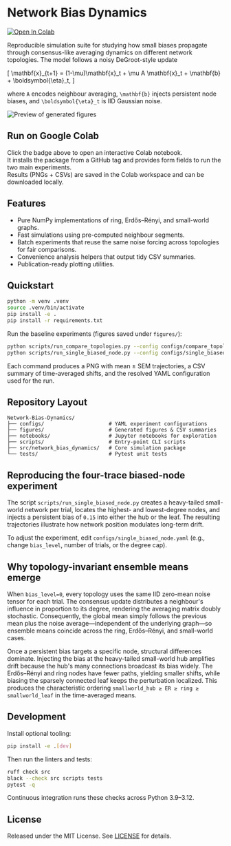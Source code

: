 # Network Bias Dynamics

[![Open In Colab](https://colab.research.googleusercontent.com/assets/colab-badge.svg)](https://colab.research.google.com/github/uwarring82/Network-Bias-Dynamics/blob/main/notebooks/colab_app.ipynb)

Reproducible simulation suite for studying how small biases propagate through consensus-like averaging dynamics on different network topologies. The model follows a noisy DeGroot-style update

\[
\mathbf{x}_{t+1} = (1-\mu)\mathbf{x}_t + \mu A \mathbf{x}_t + \mathbf{b} + \boldsymbol{\eta}_t,
\]

where `A` encodes neighbour averaging, `\mathbf{b}` injects persistent node biases, and `\boldsymbol{\eta}_t` is IID Gaussian noise.

![Preview of generated figures](figures/compare_topologies.png)

## Run on Google Colab

Click the badge above to open an interactive Colab notebook.  
It installs the package from a GitHub tag and provides form fields to run the two main experiments.  
Results (PNGs + CSVs) are saved in the Colab workspace and can be downloaded locally.

## Features

- Pure NumPy implementations of ring, Erdős–Rényi, and small-world graphs.
- Fast simulations using pre-computed neighbour segments.
- Batch experiments that reuse the same noise forcing across topologies for fair comparisons.
- Convenience analysis helpers that output tidy CSV summaries.
- Publication-ready plotting utilities.

## Quickstart

```bash
python -m venv .venv
source .venv/bin/activate
pip install -e .
pip install -r requirements.txt
```

Run the baseline experiments (figures saved under `figures/`):

```bash
python scripts/run_compare_topologies.py --config configs/compare_topologies.yaml --outdir figures
python scripts/run_single_biased_node.py --config configs/single_biased_node.yaml --outdir figures
```

Each command produces a PNG with mean ± SEM trajectories, a CSV summary of time-averaged shifts, and the resolved YAML configuration used for the run.

## Repository Layout

```
Network-Bias-Dynamics/
├── configs/                     # YAML experiment configurations
├── figures/                     # Generated figures & CSV summaries
├── notebooks/                   # Jupyter notebooks for exploration
├── scripts/                     # Entry-point CLI scripts
├── src/network_bias_dynamics/   # Core simulation package
└── tests/                       # Pytest unit tests
```

## Reproducing the four-trace biased-node experiment

The script `scripts/run_single_biased_node.py` creates a heavy-tailed small-world network per trial, locates the highest- and lowest-degree nodes, and injects a persistent bias of `0.15` into either the hub or the leaf. The resulting trajectories illustrate how network position modulates long-term drift.

To adjust the experiment, edit `configs/single_biased_node.yaml` (e.g., change `bias_level`, number of trials, or the degree cap).

## Why topology-invariant ensemble means emerge

When `bias_level=0`, every topology uses the same IID zero-mean noise tensor for each trial. The consensus update distributes a neighbour's influence in proportion to its degree, rendering the averaging matrix doubly stochastic. Consequently, the global mean simply follows the previous mean plus the noise average—independent of the underlying graph—so ensemble means coincide across the ring, Erdős–Rényi, and small-world cases.

Once a persistent bias targets a specific node, structural differences dominate. Injecting the bias at the heavy-tailed small-world hub amplifies drift because the hub's many connections broadcast its bias widely. The Erdős–Rényi and ring nodes have fewer paths, yielding smaller shifts, while biasing the sparsely connected leaf keeps the perturbation localized. This produces the characteristic ordering `smallworld_hub ≥ ER ≥ ring ≥ smallworld_leaf` in the time-averaged means.

## Development

Install optional tooling:

```bash
pip install -e .[dev]
```

Then run the linters and tests:

```bash
ruff check src
black --check src scripts tests
pytest -q
```

Continuous integration runs these checks across Python 3.9–3.12.

## License

Released under the MIT License. See [LICENSE](LICENSE) for details.
